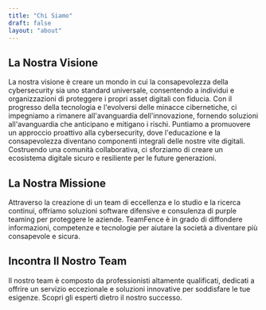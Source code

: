 ```yaml
---
title: "Chi Siamo"
draft: false
layout: "about"
---
```


## La Nostra Visione
La nostra visione è creare un mondo in cui la consapevolezza della cybersecurity sia uno standard universale, consentendo a individui e organizzazioni di proteggere i propri asset digitali con fiducia. Con il progresso della tecnologia e l'evolversi delle minacce cibernetiche, ci impegniamo a rimanere all'avanguardia dell'innovazione, fornendo soluzioni all'avanguardia che anticipano e mitigano i rischi. Puntiamo a promuovere un approccio proattivo alla cybersecurity, dove l'educazione e la consapevolezza diventano componenti integrali delle nostre vite digitali. Costruendo una comunità collaborativa, ci sforziamo di creare un ecosistema digitale sicuro e resiliente per le future generazioni.

## La Nostra Missione
Attraverso la creazione di un team di eccellenza e lo studio e la ricerca continui, offriamo soluzioni software difensive e consulenza di purple teaming per proteggere le aziende. TeamFence è in grado di diffondere informazioni, competenze e tecnologie per aiutare la società a diventare più consapevole e sicura.

## Incontra Il Nostro Team
Il nostro team è composto da professionisti altamente qualificati, dedicati a offrire un servizio eccezionale e soluzioni innovative per soddisfare le tue esigenze. Scopri gli esperti dietro il nostro successo.
